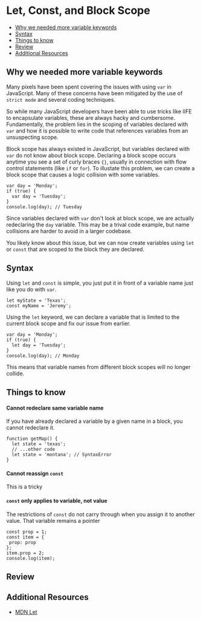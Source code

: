 # Let, Const, and Block Scope

* [Why we needed more variable keywords](#why-we-needed-more-variable-keywords)
* [Syntax](#syntax)
* [Things to know](#things-to-know)
* [Review](#review)
* [Additional Resources](#additional-resources)


## Why we needed more variable keywords

Many pixels have been spent covering the issues with using `var` in JavaScript. Many of these concerns have been mitigated by the use of `strict mode` and several coding techniques. 

So while many JavaScript developers have been able to use tricks like IIFE to encapsulate variables, these are always hacky and cumbersome. Fundamentally, the problem lies in the scoping of variables declared with `var` and how it is possible to write code that references variables from an unsuspecting scope.

Block scope has always existed in JavaScript, but variables declared with `var` do not know about block scope. Declaring a block scope occurs anytime you see a set of curly braces `{}`, usually in connection with flow control statements (like `if` or `for`). To illustate this problem, we can create a block scope that causes a logic collision with some variables.

```
var day = 'Monday';
if (true) {
  var day = 'Tuesday';
}
console.log(day); // Tuesday
```

Since variables declared with `var` don't look at block scope, we are actually redeclaring the `day` variable. This may be a trival code example, but name collisions are harder to avoid in a larger codebase.

You likely know about this issue, but we can now create variables using `let` or `const` that are scoped to the block they are declared.

## Syntax

Using `let` and `const` is simple, you just put it in front of a variable name just like you do with `var`.

```
let myState = 'Texas';
const myName = 'Jeremy';
```

Using the `let` keyword, we can declare a variable that is limited to the current block scope and fix our issue from earlier. 

```
var day = 'Monday';
if (true) {
  let day = 'Tuesday';
}
console.log(day); // Monday
```

This means that variable names from different block scopes will no longer collide. 


## Things to know

#### Cannot redeclare same variable name

If you have already declared a variable by a given name in a block, you cannot redeclare it.

```
function getMap() {
  let state = 'texas';
  // ...other code
  let state = 'montana'; // SyntaxError
}
```

#### Cannot reassign `const`

This is a tricky

#### `const` only applies to variable, not value

The restrictions of `const` do not carry through when you assign it to another value. That variable remains a pointer 

```
const prop = 1;
const item = {
 prop: prop
};
item.prop = 2;
console.log(item);
```

## Review



## Additional Resources

* [MDN Let](https://developer.mozilla.org/en/docs/Web/JavaScript/Reference/Functions/Default_parameters)

